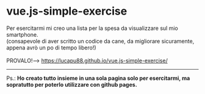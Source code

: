 # vue.js-simple-exercise
Per esercitarmi mi creo una lista per la spesa da visualizzare sul mio smartphone.<br>
(consapevole di aver scritto un codice da cane, da migliorare sicuramente, appena avrò un po di tempo libero!)<br><br>
PROVALO!-->  https://lucapu88.github.io/vue.js-simple-exercise/<br><hr>
Ps.: **Ho creato tutto insieme in una sola pagina solo per esercitarmi, ma sopratutto per poterlo utilizzare con github pages.**
